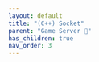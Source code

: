 ```yaml
---
layout: default
title: "(C++) Socket"
parent: "Game Server 👾"
has_children: true
nav_order: 3
---
```



